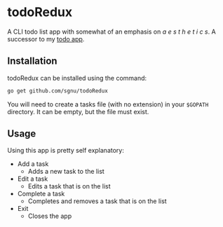 # todoRedux

A CLI todo list app with somewhat of an emphasis on *a e s t h e t i c s*. A successor to my [todo app](https://github.com/sgnu/todo).

## Installation

todoRedux can be installed using the command:

```sh
go get github.com/sgnu/todoRedux
```

You will need to create a tasks file (with no extension) in your `$GOPATH` directory. It can be empty, but the file must exist.

## Usage

Using this app is pretty self explanatory:

- Add a task
  - Adds a new task to the list
- Edit a task
  - Edits a task that is on the list
- Complete a task
  - Completes and removes a task that is on the list
- Exit
  - Closes the app
